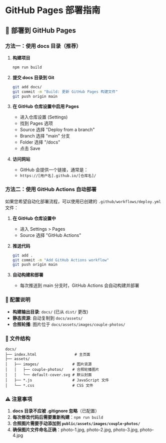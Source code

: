 # GitHub Pages 部署指南

## 🚀 部署到 GitHub Pages

### 方法一：使用 docs 目录（推荐）

1. **构建项目**
   ```bash
   npm run build
   ```

2. **提交 docs 目录到 Git**
   ```bash
   git add docs/
   git commit -m "Build: 更新 GitHub Pages 构建文件"
   git push origin main
   ```

3. **在 GitHub 仓库设置中启用 Pages**
   - 进入仓库设置 (Settings)
   - 找到 Pages 选项
   - Source 选择 "Deploy from a branch"
   - Branch 选择 "main" 分支
   - Folder 选择 "/docs"
   - 点击 Save

4. **访问网站**
   - GitHub 会提供一个链接，通常是：
   - `https://[用户名].github.io/[仓库名]/`

### 方法二：使用 GitHub Actions 自动部署

如果您希望自动化部署流程，可以使用已创建的 `.github/workflows/deploy.yml` 文件：

1. **在 GitHub 仓库设置中**
   - 进入 Settings > Pages
   - Source 选择 "GitHub Actions"

2. **推送代码**
   ```bash
   git add .
   git commit -m "Add GitHub Actions workflow"
   git push origin main
   ```

3. **自动构建和部署**
   - 每次推送到 main 分支时，GitHub Actions 会自动构建并部署

### 🔧 配置说明

- **构建输出目录**: `docs/` (已从 `dist/` 更改)
- **静态资源**: 自动复制到 `docs/assets/`
- **合照轮播**: 图片位于 `docs/assets/images/couple-photos/`

### 📁 文件结构

```
docs/
├── index.html                 # 主页面
├── assets/
│   ├── images/               # 图片资源
│   │   ├── couple-photos/    # 合照轮播图片
│   │   └── default-cover.svg # 默认封面
│   ├── *.js                  # JavaScript 文件
│   └── *.css                 # CSS 文件
```

### ⚠️ 注意事项

1. **docs 目录不应被 .gitignore 忽略**（已配置）
2. **每次修改代码后需要重新构建**：`npm run build`
3. **合照图片需要手动添加到 `public/assets/images/couple-photos/`**
4. **确保图片文件命名正确**：photo-1.jpg, photo-2.jpg, photo-3.jpg, photo-4.jpg